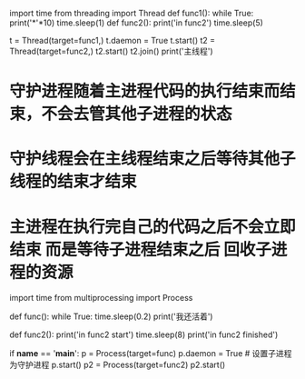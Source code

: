 import time
from threading import Thread
def func1():
    while True:
        print('*'*10)
        time.sleep(1)
def func2():
    print('in func2')
    time.sleep(5)

t = Thread(target=func1,)
t.daemon = True
t.start()
t2 = Thread(target=func2,)
t2.start()
t2.join()
print('主线程')

# 守护进程随着主进程代码的执行结束而结束，不会去管其他子进程的状态
# 守护线程会在主线程结束之后等待其他子线程的结束才结束

# 主进程在执行完自己的代码之后不会立即结束 而是等待子进程结束之后 回收子进程的资源
import time
from multiprocessing import Process

def func():
    while True:
        time.sleep(0.2)
        print('我还活着')

def func2():
    print('in func2 start')
    time.sleep(8)
    print('in func2 finished')

if __name__ == '__main__':
    p = Process(target=func)
    p.daemon = True   # 设置子进程为守护进程
    p.start()
    p2 = Process(target=func2)
    p2.start()













